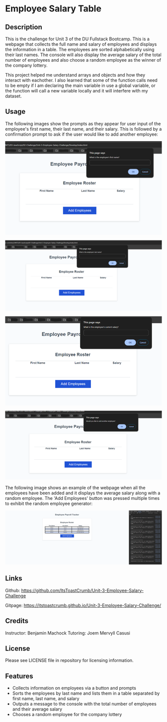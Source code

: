 # Employee Salary Table

## Description

This is the challenge for Unit 3 of the DU Fullstack Bootcamp. This is a webpage that collects the full name and salary of employees and displays the information in a table. The employees are sorted alphabetically using their last names. The console will also display the average salary of the total number of employees and also choose a random employee as the winner of the company lottery.

This project helped me understand arrays and objects and how they interact with eachother. I also learned that some of the function calls need to be empty if I am declaring the main variable in use a global variable, or the function will call a new variable locally and it will interfere with my dataset.

## Usage

The following images show the prompts as they appear for user input of the employee's first name, their last name, and their salary. This is followed by a confirmation prompt to ask if the user would like to add another employee:

![Screenshot of prompt for employee's first name](./images/Employee%20Salary%20Prompt%201%20Screenshot.png)

![Screenshot of prompt for employee's last name](./images/Employee%20Salary%20Prompt%202%20Screenshot.png)

![Screenshot of prompt for employee's salary](./images/Employee%20Salary%20Prompt%203%20Screenshot.png)

![Screenshot of confirmation box if user would like add another employee](./images/Employee%20Salary%20Prompt%204%20Screenshot.png)

The following image shows an example of the webpage when all the employees have been added and it displays the average salary along with a random employee. The 'Add Employees' button was pressed multiple times to exhibit the random employee generator:

![Screenshot of prompt for employee name](./images/Employee%20Salary%20Screenshot.png)

## Links

Github: https://github.com/ItsToastCrumb/Unit-3-Employee-Salary-Challenge

Gitpage: https://itstoastcrumb.github.io/Unit-3-Employee-Salary-Challenge/

## Credits

Instructor: Benjamin Machock
Tutoring: Joem Mervyll Casusi

## License

Please see LICENSE file in repository for licensing information.

## Features

- Collects information on employees via a button and prompts
- Sorts the employees by last name and lists them in a table separated by first name, last name, and salary
- Outputs a message to the console with the total number of employees and their average salary
- Chooses a random employee for the company lottery
